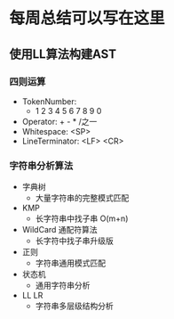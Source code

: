 # 每周总结可以写在这里

## 使用LL算法构建AST

### 四则运算
- TokenNumber:
    - 1 2 3 4 5 6 7 8 9 0
- Operator: + - * /之一
- Whitespace: \<SP>
- LineTerminator: \<LF> \<CR>


### 字符串分析算法
- 字典树
    - 大量字符串的完整模式匹配
- KMP
    - 长字符串中找子串 O(m+n)
- WildCard 通配符算法
    - 长字符中找子串升级版    
- 正则
    - 字符串通用模式匹配
- 状态机
    - 通用字符串分析
- LL LR
    - 字符串多层级结构分析
